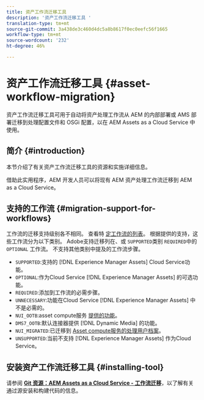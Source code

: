 ```yaml
---
title: 资产工作流迁移工具
description: '资产工作流迁移工具 '
translation-type: tm+mt
source-git-commit: 3a438de3c460d4dc5a8b8617f0ec0eefc56f1665
workflow-type: tm+mt
source-wordcount: '232'
ht-degree: 46%

---
```



# 资产工作流迁移工具 {#asset-workflow-migration}

资产工作流迁移工具可用于自动将资产处理工作流从 AEM 的内部部署或 AMS 部署迁移到处理配置文件和 OSGi 配置，以在 AEM Assets as a Cloud Service 中使用。

## 简介 {#introduction}

本节介绍了有关资产工作流迁移工具的资源和实施详细信息。

借助此实用程序，AEM 开发人员可以将现有 AEM 资产处理工作流迁移到 AEM as a Cloud Service。

## 支持的工作流 {#migration-support-for-workflows}

工作流的迁移支持级别各不相同。 查看特 [定工作流的列表](https://github.com/adobe/aem-cloud-migration/blob/master/src/main/resources/workflowSteps.properties)。 根据提供的支持，这些工作流分为以下类别。 Adobe支持迁移列在、或 `SUPPORTED`类别 `REQUIRED`中的 `OPTIONAL` 工作流。 不支持其他类别中提及的工作流步骤。

* `SUPPORTED`:支持的 [!DNL Experience Manager Assets] Cloud Service功能。
* `OPTIONAL`:作为Cloud Service [!DNL Experience Manager Assets] 的可选功能。
* `REQUIRED`:添加到工作流的必需步骤。
* `UNNECESSARY`:功能在Cloud Service [!DNL Experience Manager Assets] 中不是必需的。
* `NUI_OOTB`:asset compute服务 [提供的功能](/help/assets/asset-microservices-configure-and-use.md)。
* `DMS7_OOTB`:默认连接器提供 [!DNL Dynamic Media] 的功能。
* `NUI_MIGRATED`:已迁移到 [Asset compute服务的处理用户档案](/help/assets/asset-microservices-configure-and-use.md)。
* `UNSUPPORTED`:当前不支持 [!DNL Experience Manager Assets] 作为Cloud Service。

## 安装资产工作流迁移工具 {#installing-tool}

请参阅 **[Git 资源：AEM Assets as a Cloud Service - 工作流迁移](https://github.com/adobe/aem-cloud-migration)**，以了解有关通过源安装和构建代码的信息。
